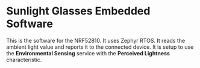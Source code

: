 # Sunlight Glasses Embedded Software 
This is the software for the NRF52810. It uses Zephyr RTOS. It reads the ambient light value and reports it to the connected device. It is setup to use the **Environmental Sensing** service with the **Perceived Lightness** characteristic.